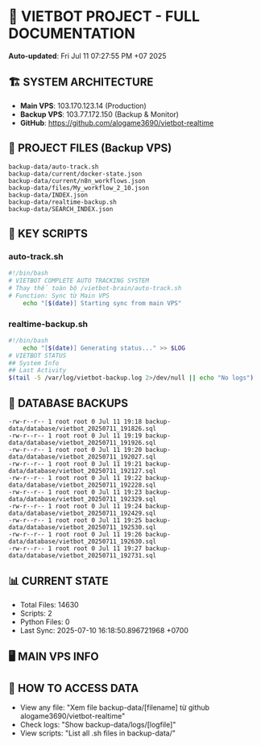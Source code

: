 # 🤖 VIETBOT PROJECT - FULL DOCUMENTATION
**Auto-updated**: Fri Jul 11 07:27:55 PM +07 2025

## 🏗️ SYSTEM ARCHITECTURE
- **Main VPS**: 103.170.123.14 (Production)
- **Backup VPS**: 103.77.172.150 (Backup & Monitor)
- **GitHub**: https://github.com/alogame3690/vietbot-realtime

## 📁 PROJECT FILES (Backup VPS)
```
backup-data/auto-track.sh
backup-data/current/docker-state.json
backup-data/current/n8n_workflows.json
backup-data/files/My_workflow_2_10.json
backup-data/INDEX.json
backup-data/realtime-backup.sh
backup-data/SEARCH_INDEX.json
```

## 🔧 KEY SCRIPTS
### auto-track.sh
```bash
#!/bin/bash
# VIETBOT COMPLETE AUTO TRACKING SYSTEM
# Thay thế toàn bộ /vietbot-brain/auto-track.sh
# Function: Sync từ Main VPS
    echo "[$(date)] Starting sync from main VPS"
```
### realtime-backup.sh
```bash
#!/bin/bash
    echo "[$(date)] Generating status..." >> $LOG
# VIETBOT STATUS
## System Info
## Last Activity
$(tail -5 /var/log/vietbot-backup.log 2>/dev/null || echo "No logs")
```

## 💾 DATABASE BACKUPS
```
-rw-r--r-- 1 root root 0 Jul 11 19:18 backup-data/database/vietbot_20250711_191826.sql
-rw-r--r-- 1 root root 0 Jul 11 19:19 backup-data/database/vietbot_20250711_191926.sql
-rw-r--r-- 1 root root 0 Jul 11 19:20 backup-data/database/vietbot_20250711_192027.sql
-rw-r--r-- 1 root root 0 Jul 11 19:21 backup-data/database/vietbot_20250711_192127.sql
-rw-r--r-- 1 root root 0 Jul 11 19:22 backup-data/database/vietbot_20250711_192228.sql
-rw-r--r-- 1 root root 0 Jul 11 19:23 backup-data/database/vietbot_20250711_192329.sql
-rw-r--r-- 1 root root 0 Jul 11 19:24 backup-data/database/vietbot_20250711_192429.sql
-rw-r--r-- 1 root root 0 Jul 11 19:25 backup-data/database/vietbot_20250711_192530.sql
-rw-r--r-- 1 root root 0 Jul 11 19:26 backup-data/database/vietbot_20250711_192630.sql
-rw-r--r-- 1 root root 0 Jul 11 19:27 backup-data/database/vietbot_20250711_192731.sql
```

## 📊 CURRENT STATE
- Total Files: 14630
- Scripts: 2
- Python Files: 0
- Last Sync: 2025-07-10 16:18:50.896721968 +0700

## 🖥️ MAIN VPS INFO


## 🚨 HOW TO ACCESS DATA
- View any file: "Xem file backup-data/[filename] từ github alogame3690/vietbot-realtime"
- Check logs: "Show backup-data/logs/[logfile]"
- View scripts: "List all .sh files in backup-data/"
